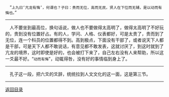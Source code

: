 &emsp;“``上九曰‘亢龙有悔’，何谓也？子曰：贵而无位，高而无民，贤人在下位而无辅，是以动而有悔也。``”
___
&emsp;人不要坐到最高位，换句话说，做人也不要做得太高明了，做得太高明了不好玩的，贵到没有位置好占。有的人，学问、人格、仪表都好，可是太贵了，贵而到了无位，连一个科员的位置都得不到。高到极点，下面没有干部了，或者说天下人都是干部，可是天下人都不敢说话，有意见都不敢发表，这就讨厌了，到这时就到了亢龙的境界，这时即使是好的，也会被打下来了，自己左右没有人来帮助，所以这一爻最不好。“``动而有悔``”，动辄得咎，没有好的事情临到身上了。
___
&emsp;孔子这一段，把六爻的爻辞，统统拉到人文文化的这一面，这是第三节。
___
[返回目录](../../master/README.md#目录)
